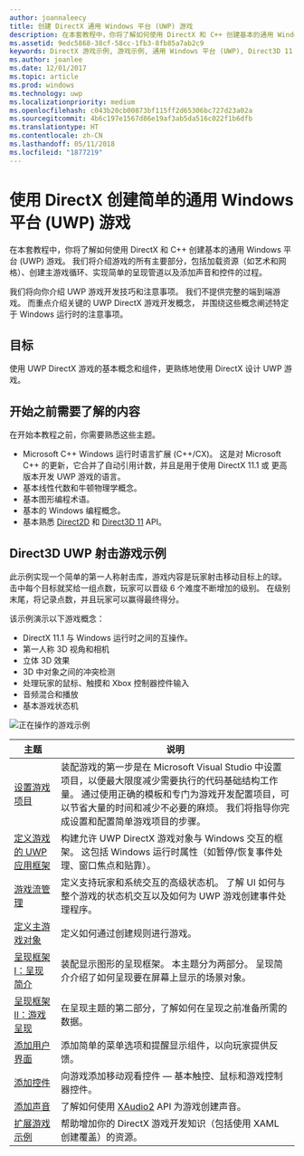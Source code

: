 ```yaml
---
author: joannaleecy
title: 创建 DirectX 通用 Windows 平台 (UWP) 游戏
description: 在本套教程中，你将了解如何使用 DirectX 和 C++ 创建基本的通用 Windows 平台 (UWP) 游戏。
ms.assetid: 9edc5868-38cf-58cc-1fb3-8fb85a7ab2c9
keywords: DirectX 游戏示例, 游戏示例, 通用 Windows 平台 (UWP), Direct3D 11 游戏
ms.author: joanlee
ms.date: 12/01/2017
ms.topic: article
ms.prod: windows
ms.technology: uwp
ms.localizationpriority: medium
ms.openlocfilehash: c043b20cb00873bf115ff2d65306bc727d23a02a
ms.sourcegitcommit: 4b6c197e1567d86e19af3ab5da516c022f1b6dfb
ms.translationtype: HT
ms.contentlocale: zh-CN
ms.lasthandoff: 05/11/2018
ms.locfileid: "1877219"
---
```

# <a name="create-a-simple-universal-windows-platform-uwp-game-with-directx"></a>使用 DirectX 创建简单的通用 Windows 平台 (UWP) 游戏

在本套教程中，你将了解如何使用 DirectX 和 C++ 创建基本的通用 Windows 平台 (UWP) 游戏。 我们将介绍游戏的所有主要部分，包括加载资源（如艺术和网格）、创建主游戏循环、实现简单的呈现管道以及添加声音和控件的过程。

我们将向你介绍 UWP 游戏开发技巧和注意事项。 我们不提供完整的端到端游戏。 而重点介绍关键的 UWP DirectX 游戏开发概念， 并围绕这些概念阐述特定于 Windows 运行时的注意事项。

## <a name="objective"></a>目标

使用 UWP DirectX 游戏的基本概念和组件，更熟练地使用 DirectX 设计 UWP 游戏。

## <a name="what-you-need-to-know-before-starting"></a>开始之前需要了解的内容


在开始本教程之前，你需要熟悉这些主题。

-   Microsoft C++ Windows 运行时语言扩展 (C++/CX)。 这是对 Microsoft C++ 的更新，它合并了自动引用计数，并且是用于使用 DirectX 11.1 或 更高版本开发 UWP 游戏的语言。
-   基本线性代数和牛顿物理学概念。
-   基本图形编程术语。
-   基本的 Windows 编程概念。
-   基本熟悉 [Direct2D](https://msdn.microsoft.com/library/windows/apps/dd370990.aspx) 和 [Direct3D 11](https://msdn.microsoft.com/library/windows/desktop/hh404569) API。

##  <a name="direct3d-uwp-shooting-game-sample"></a>Direct3D UWP 射击游戏示例


此示例实现一个简单的第一人称射击库，游戏内容是玩家射击移动目标上的球。 击中每个目标就奖给一组点数，玩家可以晋级 6 个难度不断增加的级别。 在级别末尾，将记录点数，并且玩家可以赢得最终得分。

该示例演示以下游戏概念：

-   DirectX 11.1 与 Windows 运行时之间的互操作。
-   第一人称 3D 视角和相机
-   立体 3D 效果
-   3D 中对象之间的冲突检测
-   处理玩家的鼠标、触摸和 Xbox 控制器控件输入
-   音频混合和播放
-   基本游戏状态机

![正在操作的游戏示例](images/simple-dx-game-overview.png)

| 主题 | 说明 |
|-------|-------------|
|[设置游戏项目](tutorial--setting-up-the-games-infrastructure.md) | 装配游戏的第一步是在 Microsoft Visual Studio 中设置项目，以便最大限度减少需要执行的代码基础结构工作量。 通过使用正确的模板和专门为游戏开发配置项目，可以节省大量的时间和减少不必要的麻烦。 我们将指导你完成设置和配置简单游戏项目的步骤。 |
| [定义游戏的 UWP 应用框架](tutorial--building-the-games-uwp-app-framework.md) | 构建允许 UWP DirectX 游戏对象与 Windows 交互的框架。 这包括 Windows 运行时属性（如暂停/恢复事件处理、窗口焦点和贴靠）。  |
| [游戏流管理](tutorial-game-flow-management.md) | 定义支持玩家和系统交互的高级状态机。 了解 UI 如何与整个游戏的状态机交互以及如何为 UWP 游戏创建事件处理程序。 |
| [定义主游戏对象](tutorial--defining-the-main-game-loop.md) | 定义如何通过创建规则进行游戏。 |
| [呈现框架 I：呈现简介](tutorial--assembling-the-rendering-pipeline.md) | 装配显示图形的呈现框架。 本主题分为两部分。 呈现简介介绍了如何呈现要在屏幕上显示的场景对象。 |
| [呈现框架 II：游戏呈现](tutorial-game-rendering.md) | 在呈现主题的第二部分，了解如何在呈现之前准备所需的数据。 |
| [添加用户界面](tutorial--adding-a-user-interface.md) | 添加简单的菜单选项和提醒显示组件，以向玩家提供反馈。 |
| [添加控件](tutorial--adding-controls.md) | 向游戏添加移动观看控件 &mdash; 基本触控、鼠标和游戏控制器控件。 |
| [添加声音](tutorial--adding-sound.md) | 了解如何使用 [XAudio2](https://msdn.microsoft.com/library/windows/desktop/ee415813) API 为游戏创建声音。 |
| [扩展游戏示例](tutorial-resources.md) | 帮助增加你的 DirectX 游戏开发知识（包括使用 XAML 创建覆盖）的资源。 |